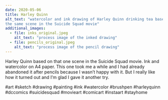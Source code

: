 ```yaml
---
date: 2020-05-06
title: Harley Quinn
alt_text: "watercolor and ink drawing of Harley Quinn drinking tea based on
the same scene in the Suicide Squad movie"
additional_images:
  - file: inks_original.jpeg
    alt_text: "process image of the inked drawing"
  - file: pencils_original.jpeg
    alt_text: "process image of the pencil drawing"
---
```


Harley Quinn based on that one scene in the Suicide Squad movie. Ink and
watercolor on A4 paper. This one took me a while and I had already abandoned
it after pencils because I wasn’t happy with it. But I really like how it
turned out and I’m glad I gave it another try.

#art #sketch #drawing #painting #ink #watercolor #brushpen #harleyquinn
#dccomics #suicidesquad #movieart #comicart #instaart #stayhome
